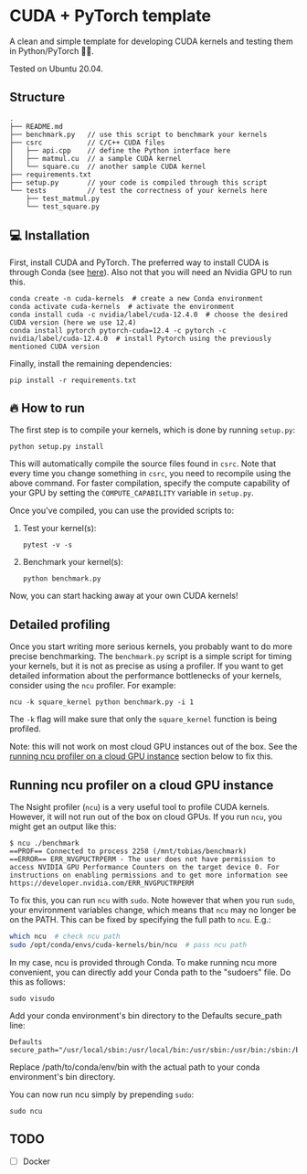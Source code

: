 # CUDA + PyTorch template

A clean and simple template for developing CUDA kernels and testing them in Python/PyTorch 🚀🚀.

Tested on Ubuntu 20.04.

## Structure

```
.
├── README.md
├── benchmark.py   // use this script to benchmark your kernels
├── csrc           // C/C++ CUDA files
│   ├── api.cpp    // define the Python interface here
│   ├── matmul.cu  // a sample CUDA kernel
│   └── square.cu  // another sample CUDA kernel
├── requirements.txt
├── setup.py       // your code is compiled through this script
└── tests          // test the correctness of your kernels here
    ├── test_matmul.py
    └── test_square.py
```

## 💻 Installation

First, install CUDA and PyTorch. The preferred way to install CUDA is through Conda (see [here](https://x.com/jeremyphoward/status/1697435241152127369)). Also not that you will need an Nvidia GPU to run this.

```shell
conda create -n cuda-kernels  # create a new Conda environment
conda activate cuda-kernels  # activate the environment
conda install cuda -c nvidia/label/cuda-12.4.0  # choose the desired CUDA version (here we use 12.4)
conda install pytorch pytorch-cuda=12.4 -c pytorch -c nvidia/label/cuda-12.4.0  # install Pytorch using the previously mentioned CUDA version
```

Finally, install the remaining dependencies:

```shell
pip install -r requirements.txt
```

## 🔥 How to run

The first step is to compile your kernels, which is done by running `setup.py`:

```shell
python setup.py install
```

This will automatically compile the source files found in `csrc`. Note that every time you change something in `csrc`, you need to recompile using the above command. For faster compilation, specify the compute capability of your GPU by setting the `COMPUTE_CAPABILITY` variable in `setup.py`.

Once you've compiled, you can use the provided scripts to:

1. Test your kernel(s):

    ```shell
    pytest -v -s
    ```

2. Benchmark your kernel(s):

    ```shell
    python benchmark.py
    ```

Now, you can start hacking away at your own CUDA kernels!

## Detailed profiling

Once you start writing more serious kernels, you probably want to do more precise benchmarking.  The `benchmark.py` script is a simple script for timing your kernels, but it is not as precise as using a profiler. If you want to get detailed information about the performance bottlenecks of your kernels, consider using the `ncu` profiler. For example:

```shell
ncu -k square_kernel python benchmark.py -i 1
```

The `-k` flag will make sure that only the `square_kernel` function is being profiled.

Note: this will not work on most cloud GPU instances out of the box. See the [running ncu profiler on a cloud GPU instance](#running-ncu-profiler-on-a-cloud-gpu-instance) section below to fix this.
    

## Running ncu profiler on a cloud GPU instance

The Nsight profiler (`ncu`) is a very useful tool to profile CUDA kernels.  However, it will not run out of the box on cloud GPUs. If you run `ncu`, you might get an output like this:

```shell
$ ncu ./benchmark
==PROF== Connected to process 2258 (/mnt/tobias/benchmark)
==ERROR== ERR_NVGPUCTRPERM - The user does not have permission to access NVIDIA GPU Performance Counters on the target device 0. For instructions on enabling permissions and to get more information see https://developer.nvidia.com/ERR_NVGPUCTRPERM
```
 

To fix this, you can run `ncu` with `sudo`. Note however that when you run `sudo`, your environment variables change, which means that `ncu` may no longer be on the PATH. This can be fixed by specifying the full path to `ncu`. E.g.:

```bash
which ncu  # check ncu path
sudo /opt/conda/envs/cuda-kernels/bin/ncu  # pass ncu path
```

In my case, ncu is provided through Conda. To make running ncu more convenient, you can directly add your Conda path to the "sudoers" file. Do this as follows:

```shell
sudo visudo
```

 Add your conda environment's bin directory to the Defaults secure_path line: 

```shell
Defaults secure_path="/usr/local/sbin:/usr/local/bin:/usr/sbin:/usr/bin:/sbin:/bin:/path/to/conda/env/bin"
```

Replace /path/to/conda/env/bin with the actual path to your conda environment's bin directory.


You can now run ncu simply by prepending `sudo`:

```shell
sudo ncu
```

## TODO

- [ ] Docker
